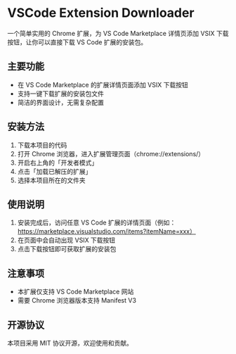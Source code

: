 # VSCode Extension Downloader

一个简单实用的 Chrome 扩展，为 VS Code Marketplace 详情页添加 VSIX 下载按钮，让你可以直接下载 VS Code 扩展的安装包。

## 主要功能

- 在 VS Code Marketplace 的扩展详情页面添加 VSIX 下载按钮
- 支持一键下载扩展的安装包文件
- 简洁的界面设计，无需复杂配置

## 安装方法

1. 下载本项目的代码
2. 打开 Chrome 浏览器，进入扩展管理页面（chrome://extensions/）
3. 开启右上角的「开发者模式」
4. 点击「加载已解压的扩展」
5. 选择本项目所在的文件夹

## 使用说明

1. 安装完成后，访问任意 VS Code 扩展的详情页面（例如：https://marketplace.visualstudio.com/items?itemName=xxx）
2. 在页面中会自动出现 VSIX 下载按钮
3. 点击下载按钮即可获取扩展的安装包

## 注意事项

- 本扩展仅支持 VS Code Marketplace 网站
- 需要 Chrome 浏览器版本支持 Manifest V3

## 开源协议

本项目采用 MIT 协议开源，欢迎使用和贡献。